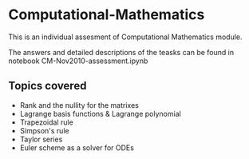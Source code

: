 # Computational-Mathematics

This is an individual assesment of Computational Mathematics module. 

The answers and detailed descriptions of the teasks can be found in notebook CM-Nov2010-assessment.ipynb


## Topics covered

* Rank and the nullity for the matrixes
* Lagrange basis functions & Lagrange polynomial
* Trapezoidal rule
* Simpson's rule
* Taylor series 
* Euler scheme as a solver for ODEs
